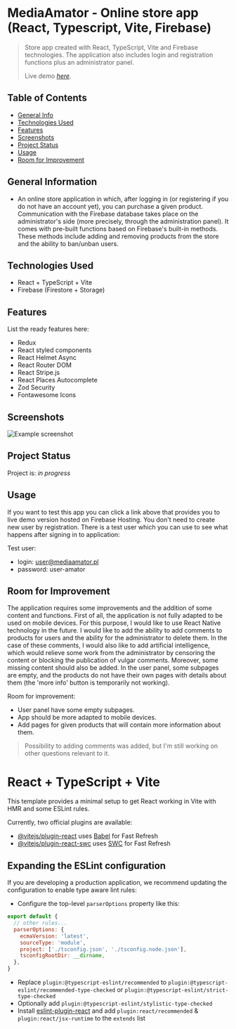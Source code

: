 # MediaAmator - Online store app (React, Typescript, Vite, Firebase)
> Store app created with React, TypeScript, Vite and Firebase technologies.
> The application also includes login and registration functions plus an administrator panel.
> 
> Live demo [_here_](https://mediaamator-779dd.web.app/). <!-- If you have the project hosted somewhere, include the link here. -->

## Table of Contents
* [General Info](#general-information)
* [Technologies Used](#technologies-used)
* [Features](#features)
* [Screenshots](#screenshots)
* [Project Status](#project-status)
* [Usage](#usage)
* [Room for Improvement](#room-for-improvement)


## General Information
- An online store application in which, after logging in (or registering if you do not have an account yet), you can purchase a given product.
  Communication with the Firebase database takes place on the administrator's side (more precisely, through the administration panel). It comes with pre-built functions based on Firebase's built-in methods. These methods include adding and removing products from the store and the ability
  to ban/unban users.


## Technologies Used
- React + TypeScript + Vite
- Firebase (Firestore + Storage)


## Features
List the ready features here:
- Redux
- React styled components
- React Helmet Async
- React Router DOM
- React Stripe.js
- React Places Autocomplete
- Zod Security
- Fontawesome Icons


## Screenshots
![Example screenshot](https://firebasestorage.googleapis.com/v0/b/mediaamator-779dd.appspot.com/o/other-images%2Fmediaamator-screen.jpg?alt=media&token=64c03e08-c5f9-4205-b59e-1b213fca84aa)

## Project Status
Project is: _in progress_


## Usage
If you want to test this app you can click a link above that provides you to live demo version hosted on Firebase Hosting. You don't need to create new user by registration. There is a
test user which you can use to see what happens after signing in to application:

Test user:
- login: user@mediaamator.pl
- password: user-amator


## Room for Improvement
The application requires some improvements and the addition of some content and functions. 
First of all, the application is not fully adapted to be used on mobile devices. For this purpose, I would like to use React Native technology in the future. 
I would like to add the ability to add comments to products for users and the ability for the administrator to delete them.
In the case of these comments, I would also like to add artificial intelligence, which would relieve some work from the administrator by censoring the content or blocking the publication of vulgar comments.
Moreover, some missing content should also be added. In the user panel, some subpages are empty, and the products do not have their own pages with details about them (the 'more info' button is temporarily not working).

Room for improvement:
- User panel have some empty subpages.
- App should be more adapted to mobile devices.
- Add pages for given products that will contain more information about them.

> Possibility to adding comments was added, but I'm still working on other questions relevant to it.

# React + TypeScript + Vite

This template provides a minimal setup to get React working in Vite with HMR and some ESLint rules.

Currently, two official plugins are available:

- [@vitejs/plugin-react](https://github.com/vitejs/vite-plugin-react/blob/main/packages/plugin-react/README.md) uses [Babel](https://babeljs.io/) for Fast Refresh
- [@vitejs/plugin-react-swc](https://github.com/vitejs/vite-plugin-react-swc) uses [SWC](https://swc.rs/) for Fast Refresh

## Expanding the ESLint configuration

If you are developing a production application, we recommend updating the configuration to enable type aware lint rules:

- Configure the top-level `parserOptions` property like this:

```js
export default {
  // other rules...
  parserOptions: {
    ecmaVersion: 'latest',
    sourceType: 'module',
    project: ['./tsconfig.json', './tsconfig.node.json'],
    tsconfigRootDir: __dirname,
  },
}
```

- Replace `plugin:@typescript-eslint/recommended` to `plugin:@typescript-eslint/recommended-type-checked` or `plugin:@typescript-eslint/strict-type-checked`
- Optionally add `plugin:@typescript-eslint/stylistic-type-checked`
- Install [eslint-plugin-react](https://github.com/jsx-eslint/eslint-plugin-react) and add `plugin:react/recommended` & `plugin:react/jsx-runtime` to the `extends` list
